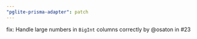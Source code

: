 ```yaml
---
"pglite-prisma-adapter": patch
---
```


fix: Handle large numbers in `BigInt` columns correctly by @osaton in #23
